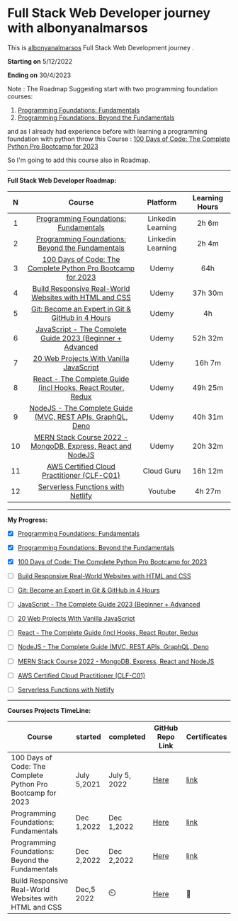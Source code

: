 # Full Stack Web Developer journey with albonyanalmarsos 
This is [albonyanalmarsos](https://albonyanalmarsos.vercel.app/#subject) Full Stack Web Development journey .

**Starting on** 5/12/2022 

**Ending on** 30/4/2023

Note : The Roadmap Suggesting start with two programming foundation courses:

1. [Programming Foundations: Fundamentals](https://www.linkedin.com/learning/programming-foundations-fundamentals-3/the-fundamentals-of-programming?autoplay=true&contextUrn=urn%3Ali%3AlyndaLearningPath%3A56db2b643dd5596be4e4989b)
2. [Programming Foundations: Beyond the Fundamentals](https://www.linkedin.com/learning/programming-foundations-beyond-the-fundamentals/broadening-your-knowledge-of-programming-fundamentals?autoplay=true&contextUrn=urn%3Ali%3AlyndaLearningPath%3A56db2b643dd5596be4e4989b)

and as I already had experience before with learning a programming foundation with python throw this Course : [100 Days of Code: The Complete Python Pro Bootcamp for 2023](https://www.udemy.com/course/100-days-of-code/)

So I'm going to add this course also in Roadmap.

------

**Full Stack Web Developer Roadmap:**

|  N   |                            Course                            |     Platform      | Learning Hours |
| :--: | :----------------------------------------------------------: | :---------------: | :------------: |
|  1   | [Programming Foundations: Fundamentals](https://www.linkedin.com/learning/programming-foundations-fundamentals-3/the-fundamentals-of-programming?autoplay=true&contextUrn=urn%3Ali%3AlyndaLearningPath%3A56db2b643dd5596be4e4989b) | Linkedin Learning |     2h 6m      |
|  2   | [Programming Foundations: Beyond the Fundamentals](https://www.linkedin.com/learning/programming-foundations-beyond-the-fundamentals/broadening-your-knowledge-of-programming-fundamentals?autoplay=true&contextUrn=urn%3Ali%3AlyndaLearningPath%3A56db2b643dd5596be4e4989b) | Linkedin Learning |     2h 4m      |
|  3   | [100 Days of Code: The Complete Python Pro Bootcamp for 2023](https://www.udemy.com/course/100-days-of-code/) |       Udemy       |      64h       |
|  4   | [Build Responsive Real-World Websites with HTML and CSS](https://www.udemy.com/course/design-and-develop-a-killer-website-with-html5-and-css3/) |       Udemy       |    37h 30m     |
|  5   | [Git: Become an Expert in Git & GitHub in 4 Hours](https://www.udemy.com/course/git-expert-4-hours/) |       Udemy       |       4h       |
|  6   | [JavaScript - The Complete Guide 2023 (Beginner + Advanced](https://www.udemy.com/course/javascript-the-complete-guide-2020-beginner-advanced/) |       Udemy       |    52h 32m     |
|  7   | [20 Web Projects With Vanilla JavaScript](https://www.udemy.com/course/web-projects-with-vanilla-javascript/) |       Udemy       |     16h 7m     |
|  8   | [React - The Complete Guide (incl Hooks, React Router, Redux](https://www.udemy.com/course/react-the-complete-guide-incl-redux/) |       Udemy       |    49h 25m     |
|  9   | [NodeJS - The Complete Guide (MVC, REST APIs, GraphQL, Deno](https://www.udemy.com/course/nodejs-the-complete-guide/) |       Udemy       |    40h 31m     |
|  10  | [MERN Stack Course 2022 - MongoDB, Express, React and NodeJS](https://www.udemy.com/course/nodejs-the-complete-guide/) |       Udemy       |    20h 32m     |
|  11  | [AWS Certified Cloud Practitioner (CLF-C01)](https://acloud.guru/overview/aws--certified-cloud-practitioner) |    Cloud Guru     |    16h 12m     |
|  12  | [Serverless Functions with Netlify](https://www.youtube.com/watch?v=AfAZ33XjIBU&feature=youtu.be&ab_channel=CodingAddict) |      Youtube      |     4h 27m     |

------

**My Progress:**

- [x] [Programming Foundations: Fundamentals](https://www.linkedin.com/learning/programming-foundations-fundamentals-3/the-fundamentals-of-programming?autoplay=true&contextUrn=urn%3Ali%3AlyndaLearningPath%3A56db2b643dd5596be4e4989b)

- [x] [Programming Foundations: Beyond the Fundamentals](https://www.linkedin.com/learning/programming-foundations-beyond-the-fundamentals/broadening-your-knowledge-of-programming-fundamentals?autoplay=true&contextUrn=urn%3Ali%3AlyndaLearningPath%3A56db2b643dd5596be4e4989b)

- [x]  [100 Days of Code: The Complete Python Pro Bootcamp for 2023](https://www.udemy.com/course/100-days-of-code/)

- [ ] [Build Responsive Real-World Websites with HTML and CSS](https://www.udemy.com/course/design-and-develop-a-killer-website-with-html5-and-css3/)

- [ ] [Git: Become an Expert in Git & GitHub in 4 Hours](https://www.udemy.com/course/git-expert-4-hours/)

- [ ] [JavaScript - The Complete Guide 2023 (Beginner + Advanced](https://www.udemy.com/course/javascript-the-complete-guide-2020-beginner-advanced/)

- [ ] [20 Web Projects With Vanilla JavaScript](https://www.udemy.com/course/web-projects-with-vanilla-javascript/)

- [ ] [React - The Complete Guide (incl Hooks, React Router, Redux](https://www.udemy.com/course/react-the-complete-guide-incl-redux/)

- [ ] [NodeJS - The Complete Guide (MVC, REST APIs, GraphQL, Deno](https://www.udemy.com/course/nodejs-the-complete-guide/)

- [ ] [MERN Stack Course 2022 - MongoDB, Express, React and NodeJS](https://www.udemy.com/course/nodejs-the-complete-guide/)

- [ ] [AWS Certified Cloud Practitioner (CLF-C01)](https://acloud.guru/overview/aws--certified-cloud-practitioner)

- [ ] [Serverless Functions with Netlify](https://www.youtube.com/watch?v=AfAZ33XjIBU&feature=youtu.be&ab_channel=CodingAddict)

------

**Courses Projects TimeLine:**

| Course                                                      | started     | completed     | GitHub Repo Link                                             | Certificates                                                 |
| ----------------------------------------------------------- | ----------- | ------------- | ------------------------------------------------------------ | ------------------------------------------------------------ |
| 100 Days of Code: The Complete Python Pro Bootcamp for 2023 | July 5,2021 | July 5, 2022  | [Here](https://github.com/Shalabyelectronics/Learning-Python-Journey-/blob/main/README.md) | [link](https://www.udemy.com/certificate/UC-2c05b3c4-9d15-4b4e-b6f4-874af78f334c/) |
| Programming Foundations: Fundamentals                       | Dec 1,2022  | Dec 1,2022    | [Here](https://github.com/Shalabyelectronics/Programming_Foundations) | [link](https://www.linkedin.com/learning/certificates/827ae47b547405fa7e60f19d8ad9424e1b154b8e51487ce8abb817fd02765381) |
| Programming Foundations: Beyond the Fundamentals            | Dec 2,2022  | Dec 2,2022    | [Here](https://github.com/Shalabyelectronics/Beyond-the-Fundamentals) | [link](https://www.linkedin.com/learning/certificates/d9ae977c47624b5d41e33e2a934e226a95c66659359d940236aa12706aa863c0) |
| Build Responsive Real-World Websites with HTML and CSS      | Dec,5 2022  | :timer_clock: | [Here](https://github.com/Shalabyelectronics/Build-Responsive-websites) | :hammer:                                                     |

